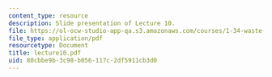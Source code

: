 ```yaml
---
content_type: resource
description: Slide presentation of Lecture 10.
file: https://ol-ocw-studio-app-qa.s3.amazonaws.com/courses/1-34-waste-containment-and-remediation-technology-spring-2004/80cbbe9b3c98b056117c2df5911cb3d0_lecture10.pdf
file_type: application/pdf
resourcetype: Document
title: lecture10.pdf
uid: 80cbbe9b-3c98-b056-117c-2df5911cb3d0
---
```

